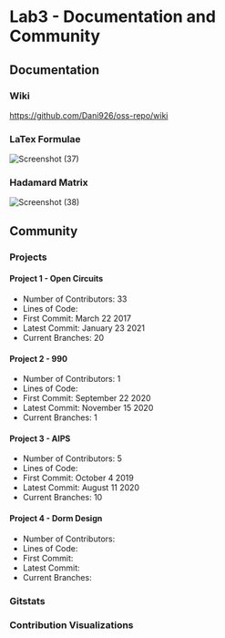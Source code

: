 # Lab3 - Documentation and Community
## Documentation
### Wiki
https://github.com/Dani926/oss-repo/wiki
### LaTex Formulae
![Screenshot (37)](https://user-images.githubusercontent.com/63828111/108155856-99fbc800-70ad-11eb-806b-3f58c1af5fdb.png)
### Hadamard Matrix
![Screenshot (38)](https://user-images.githubusercontent.com/63828111/108156683-1b078f00-70af-11eb-9a57-8eeb5697ec1c.png)
## Community
### Projects
#### Project 1 - Open Circuits
- Number of Contributors: 33
- Lines of Code:
- First Commit: March 22 2017
- Latest Commit: January 23 2021
- Current Branches: 20
#### Project 2 - 990
- Number of Contributors: 1
- Lines of Code:
- First Commit: September 22 2020
- Latest Commit: November 15 2020
- Current Branches: 1
#### Project 3 - AIPS
- Number of Contributors: 5
- Lines of Code:
- First Commit: October 4 2019
- Latest Commit: August 11 2020
- Current Branches: 10
#### Project 4 - Dorm Design
- Number of Contributors: 
- Lines of Code:
- First Commit:
- Latest Commit:
- Current Branches:
### Gitstats

### Contribution Visualizations

